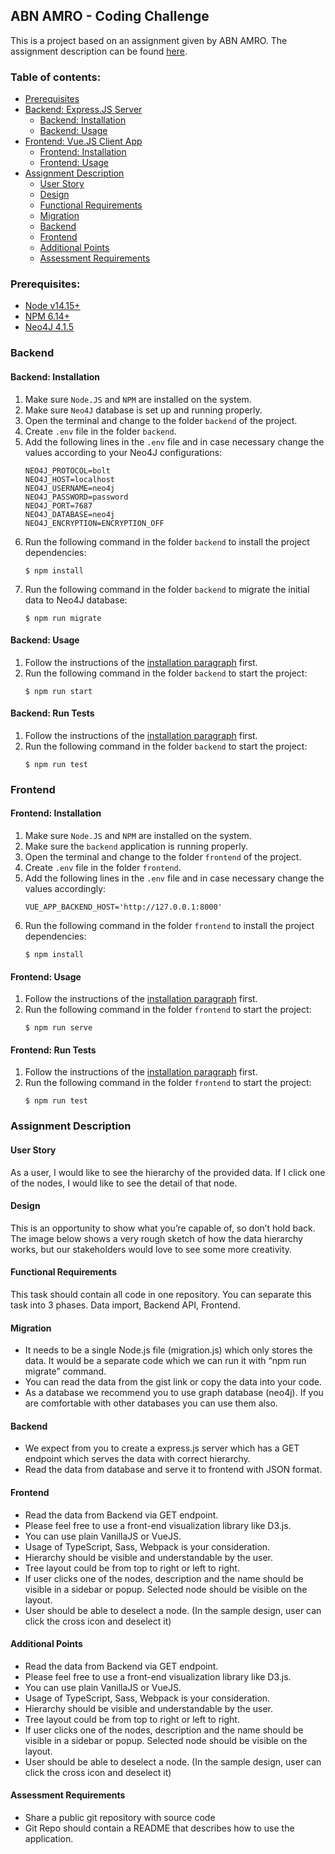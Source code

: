 ## ABN AMRO - Coding Challenge

This is a project based on an assignment given by ABN AMRO. 
The assignment description can be found [here](#assignment-description).

### Table of contents:
- [Prerequisites](#prerequisites)
- [Backend: Express.JS Server](#backend-expressjs-server)
    - [Backend: Installation](#backend-installation)
    - [Backend: Usage](#backend-usage)
- [Frontend: Vue.JS Client App](#frontend-vuejs-client-app)
    - [Frontend: Installation](#frontend-installation)
    - [Frontend: Usage](#frontend-usage)
- [Assignment Description](#assignment-description)
    - [User Story](#user-story)
    - [Design](#design)
    - [Functional Requirements](#functional-requirements)
    - [Migration](#migration)
    - [Backend](#backend)
    - [Frontend](#frontend)
    - [Additional Points](#additional-points)
    - [Assessment Requirements](#assessment-requirements)
    
### Prerequisites:
- [Node v14.15+](https://nodejs.org/en/)
- [NPM 6.14+](https://www.npmjs.com/get-npm)
- [Neo4J 4.1.5](https://neo4j.com/download-center)

### Backend
#### Backend: Installation
1. Make sure `Node.JS` and `NPM` are installed on the system.
1. Make sure `Neo4J` database is set up and running properly.
1. Open the terminal and change to the folder `backend` of the project.
1. Create `.env` file in the folder `backend`.
1. Add the following lines in the `.env` file and in case necessary change the values according to your Neo4J configurations:
    ```
    NEO4J_PROTOCOL=bolt
    NEO4J_HOST=localhost
    NEO4J_USERNAME=neo4j
    NEO4J_PASSWORD=password
    NEO4J_PORT=7687
    NEO4J_DATABASE=neo4j
    NEO4J_ENCRYPTION=ENCRYPTION_OFF
    ```
1. Run the following command in the folder `backend` to install the project dependencies:
    ```commandline
    $ npm install
    ```
1. Run the following command in the folder `backend` to migrate the initial data to Neo4J database:
    ```commandline
    $ npm run migrate
    ```

#### Backend: Usage
1. Follow the instructions of the [installation paragraph](#backend-installation) first.
1. Run the following command in the folder `backend` to start the project:
    ```commandline
    $ npm run start
    ```

#### Backend: Run Tests
1. Follow the instructions of the [installation paragraph](#backend-installation) first.
1. Run the following command in the folder `backend` to start the project:
    ```commandline
    $ npm run test
    ```

### Frontend
#### Frontend: Installation
1. Make sure `Node.JS` and `NPM` are installed on the system.
1. Make sure the `backend` application is running properly.
1. Open the terminal and change to the folder `frontend` of the project.
1. Create `.env` file in the folder `frontend`.
1. Add the following lines in the `.env` file and in case necessary change the values accordingly:
    ```
    VUE_APP_BACKEND_HOST='http://127.0.0.1:8000'
    ```
1. Run the following command in the folder `frontend` to install the project dependencies:
    ```commandline
    $ npm install
    ```

#### Frontend: Usage
1. Follow the instructions of the [installation paragraph](#frontend-installation) first.
1. Run the following command in the folder `frontend` to start the project:
    ```commandline
    $ npm run serve
    ```

#### Frontend: Run Tests
1. Follow the instructions of the [installation paragraph](#frontend-installation) first.
1. Run the following command in the folder `frontend` to start the project:
    ```commandline
    $ npm run test
    ```   

### Assignment Description

#### User Story
As a user, I would like to see the hierarchy of the provided data. If I click one of the nodes, I
would like to see the detail of that node.

#### Design
This is an opportunity to show what you’re capable of, so don’t hold back. The image below
shows a very rough sketch of how the data hierarchy works, but our stakeholders would
love to see some more creativity.

#### Functional Requirements
This task should contain all code in one repository. You can separate this task into 3 phases.
Data import, Backend API, Frontend.

#### Migration
- It needs to be a single Node.js file (migration.js) which only stores the data. It would
be a separate code which we can run it with “npm run migrate” command.
- You can read the data from the gist link or copy the data into your code.
- As a database we recommend you to use graph database (neo4j). If you are
comfortable with other databases you can use them also.
  
#### Backend
- We expect from you to create a express.js server which has a GET endpoint which
serves the data with correct hierarchy.
- Read the data from database and serve it to frontend with JSON format.

#### Frontend 
- Read the data from Backend via GET endpoint.
- Please feel free to use a front-end visualization library like D3.js.
- You can use plain VanillaJS or VueJS.
- Usage of TypeScript, Sass, Webpack is your consideration.
- Hierarchy should be visible and understandable by the user.
- Tree layout could be from top to right or left to right.
- If user clicks one of the nodes, description and the name should be visible in a
sidebar or popup. Selected node should be visible on the layout.
- User should be able to deselect a node. (In the sample design, user can click the
cross icon and deselect it)

#### Additional Points 
- Read the data from Backend via GET endpoint.
- Please feel free to use a front-end visualization library like D3.js.
- You can use plain VanillaJS or VueJS.
- Usage of TypeScript, Sass, Webpack is your consideration.
- Hierarchy should be visible and understandable by the user.
- Tree layout could be from top to right or left to right.
- If user clicks one of the nodes, description and the name should be visible in a
sidebar or popup. Selected node should be visible on the layout.
- User should be able to deselect a node. (In the sample design, user can click the
cross icon and deselect it)

#### Assessment Requirements
- Share a public git repository with source code
- Git Repo should contain a README that describes how to use the application.

